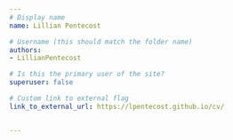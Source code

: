 ```yaml
---
# Display name
name: Lillian Pentecost

# Username (this should match the folder name)
authors:
- LillianPentecost

# Is this the primary user of the site?
superuser: false

# Custom link to external flag
link_to_external_url: https://lpentecost.github.io/cv/


---
```

